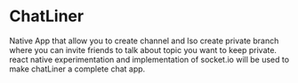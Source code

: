 # ChatLiner
Native App that allow you to create channel and lso create private branch where you can  invite friends to talk about topic you want to keep private.
react native experimentation and implementation of socket.io will be used to make chatLiner a complete chat app.
